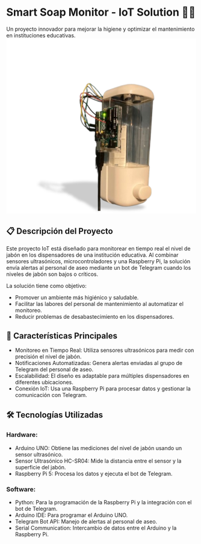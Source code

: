 # Smart Soap Monitor - IoT Solution 🧴🔗
Un proyecto innovador para mejorar la higiene y optimizar el mantenimiento en instituciones educativas.
![](smart-soap-monitor.png)

## 📋 Descripción del Proyecto
Este proyecto IoT está diseñado para monitorear en tiempo real el nivel de jabón en los dispensadores de una institución educativa. Al combinar sensores ultrasónicos, microcontroladores y una Raspberry Pi, la solución envía alertas al personal de aseo mediante un bot de Telegram cuando los niveles de jabón son bajos o críticos.

La solución tiene como objetivo:
- Promover un ambiente más higiénico y saludable.
- Facilitar las labores del personal de mantenimiento al automatizar el monitoreo.
- Reducir problemas de desabastecimiento en los dispensadores.

## 🎯 Características Principales
- Monitoreo en Tiempo Real: Utiliza sensores ultrasónicos para medir con precisión el nivel de jabón.
- Notificaciones Automatizadas: Genera alertas enviadas al grupo de Telegram del personal de aseo.
- Escalabilidad: El diseño es adaptable para múltiples dispensadores en diferentes ubicaciones.
- Conexión IoT: Usa una Raspberry Pi para procesar datos y gestionar la comunicación con Telegram.

## 🛠 Tecnologías Utilizadas
### Hardware:
- Arduino UNO: Obtiene las mediciones del nivel de jabón usando un sensor ultrasónico.
- Sensor Ultrasónico HC-SR04: Mide la distancia entre el sensor y la superficie del jabón.
- Raspberry Pi 5: Procesa los datos y ejecuta el bot de Telegram.

### Software:
- Python: Para la programación de la Raspberry Pi y la integración con el bot de Telegram.
- Arduino IDE: Para programar el Arduino UNO.
- Telegram Bot API: Manejo de alertas al personal de aseo.
- Serial Communication: Intercambio de datos entre el Arduino y la Raspberry Pi.
